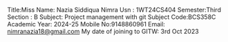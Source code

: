 Title:Miss
Name: Nazia Siddiqua Nimra
Usn : 1WT24CS404
Semester:Third
Section : B
Subject: Project management with git
Subject Code:BCS358C
Academic Year: 2024-25
Mobile No:9148860961
Email: nimranazia18@gmail.com
My date of joining to GITW: 3rd Oct 2023

